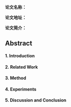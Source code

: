 **论文名称：**

**论文地址：**

**论文简介：**

## Abstract



#### 1. Introduction



#### 2. Related Work



#### 3. Method



#### 4. Experiments



#### 5. Discussion and Conclusion


